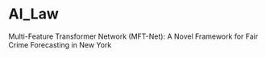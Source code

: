 # AI_Law
Multi-Feature Transformer Network (MFT-Net): A Novel Framework for Fair Crime Forecasting in New York
